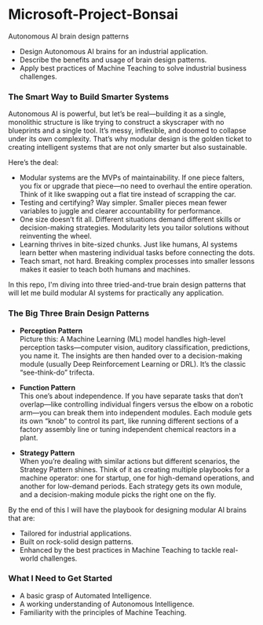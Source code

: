 # Microsoft-Project-Bonsai
Autonomous AI brain design patterns


- Design Autonomous AI brains for an industrial application.
- Describe the benefits and usage of brain design patterns.
- Apply best practices of Machine Teaching to solve industrial business challenges.


### The Smart Way to Build Smarter Systems
Autonomous AI is powerful, but let’s be real—building it as a single, monolithic structure is like trying to construct a skyscraper with no blueprints and a single tool. It’s messy, inflexible, and doomed to collapse under its own complexity. That’s why modular design is the golden ticket to creating intelligent systems that are not only smarter but also sustainable.

Here’s the deal:

- Modular systems are the MVPs of maintainability. If one piece falters, you fix or upgrade that piece—no need to overhaul the entire operation. Think of it like swapping out a flat tire instead of scrapping the car.
- Testing and certifying? Way simpler. Smaller pieces mean fewer variables to juggle and clearer accountability for performance.
- One size doesn’t fit all. Different situations demand different skills or decision-making strategies. Modularity lets you tailor solutions without reinventing the wheel.
- Learning thrives in bite-sized chunks. Just like humans, AI systems learn better when mastering individual tasks before connecting the dots.
- Teach smart, not hard. Breaking complex processes into smaller lessons makes it easier to teach both humans and machines.

In this repo, I'm diving into three tried-and-true brain design patterns that will let me build modular AI systems for practically any application.

### The Big Three Brain Design Patterns
- <b>Perception Pattern</b>
<br>Picture this: A Machine Learning (ML) model handles high-level perception tasks—computer vision, auditory classification, predictions, you name it. The insights are then handed over to a decision-making module (usually Deep Reinforcement Learning or DRL). It’s the classic “see-think-do” trifecta.

- <b>Function Pattern</b>
<br>This one’s about independence. If you have separate tasks that don’t overlap—like controlling individual fingers versus the elbow on a robotic arm—you can break them into independent modules. Each module gets its own “knob” to control its part, like running different sections of a factory assembly line or tuning independent chemical reactors in a plant.

- <b>Strategy Pattern</b>
<br>When you’re dealing with similar actions but different scenarios, the Strategy Pattern shines. Think of it as creating multiple playbooks for a machine operator: one for startup, one for high-demand operations, and another for low-demand periods. Each strategy gets its own module, and a decision-making module picks the right one on the fly.

By the end of this I will have the playbook for designing modular AI brains that are:

- Tailored for industrial applications.
- Built on rock-solid design patterns.
- Enhanced by the best practices in Machine Teaching to tackle real-world challenges.

### What I Need to Get Started
- A basic grasp of Automated Intelligence.
- A working understanding of Autonomous Intelligence.
- Familiarity with the principles of Machine Teaching.
